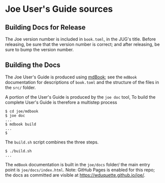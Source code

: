 # Joe User's Guide sources

## Building Docs for Release

The Joe version number is included in `book.toml`, in the JUG's title.
Before releasing, be sure that the version number is correct; and
after releasing, be sure to bump the version number.

## Building the Docs

The Joe User's Guide is produced using 
[mdBook](https://github.com/rust-lang/mdBook); see the `mdBook` documentation
for descriptions of `book.toml` and the structure of the files in the
`src/` folder.

A portion of the User's Guide is produced by the `joe doc` tool,
To build the complete User's Guide 
is therefore a multistep process

```shell
$ cd joe/mdbook
$ joe doc
...
$ mdbook build
...
$
```

The `build.sh` script combines the three steps.

```shell
$ ./build.sh
...
```

The `mdBook` documentation is built in the `joe/docs` folder/
the main entry point is `joe/docs/index.html`.  Note: GitHub Pages is enabled 
for this repo; the docs as committed are visible 
at https://wduquette.github.io/joe/.

